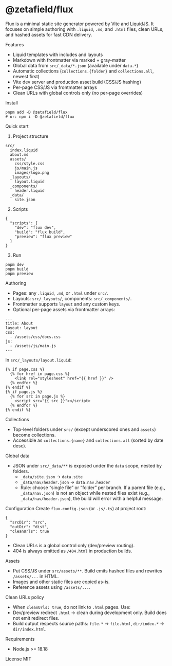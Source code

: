 # @zetafield/flux

Flux is a minimal static site generator powered by Vite and LiquidJS. It focuses on simple authoring with `.liquid`, `.md`, and `.html` files, clean URLs, and hashed assets for fast CDN delivery.

Features

- Liquid templates with includes and layouts
- Markdown with frontmatter via marked + gray-matter
- Global data from `src/_data/*.json` (available under `data.*`)
- Automatic collections (`collections.{folder}` and `collections.all`, newest first)
- Vite dev server and production asset build (CSS/JS hashing)
- Per-page CSS/JS via frontmatter arrays
- Clean URLs with global controls only (no per-page overrides)

Install

```
pnpm add -D @zetafield/flux
# or: npm i -D @zetafield/flux
```

Quick start

1. Project structure

```
src/
  index.liquid
  about.md
  assets/
    css/style.css
    js/main.js
    images/logo.png
  _layouts/
    layout.liquid
  _components/
    header.liquid
  _data/
    site.json
```

2. Scripts

```
{
  "scripts": {
    "dev": "flux dev",
    "build": "flux build",
    "preview": "flux preview"
  }
}
```

3. Run

```
pnpm dev
pnpm build
pnpm preview
```

Authoring

- Pages: any `.liquid`, `.md`, or `.html` under `src/`.
- Layouts: `src/_layouts/`, components: `src/_components/`.
- Frontmatter supports `layout` and any custom keys.
- Optional per-page assets via frontmatter arrays:

```
---
title: About
layout: layout
css:
  - /assets/css/docs.css
js:
  - /assets/js/main.js
---
```

In `src/_layouts/layout.liquid`:

```
{% if page.css %}
  {% for href in page.css %}
    <link rel="stylesheet" href="{{ href }}" />
  {% endfor %}
{% endif %}
{% if page.js %}
  {% for src in page.js %}
    <script src="{{ src }}"></script>
  {% endfor %}
{% endif %}
```

Collections

- Top-level folders under `src/` (except underscored ones and `assets`) become collections.
- Accessible as `collections.{name}` and `collections.all` (sorted by date desc).

Global data

- JSON under `src/_data/**` is exposed under the `data` scope, nested by folders.
  - `_data/site.json` → `data.site`
  - `_data/nav/header.json` → `data.nav.header`
  - Rule: choose “single file” or “folder” per branch. If a parent file (e.g., `_data/nav.json`) is not an object while nested files exist (e.g., `_data/nav/header.json`), the build will error with a helpful message.

Configuration
Create `flux.config.json` (or `.js/.ts`) at project root:

```
{
  "srcDir": "src",
  "outDir": "dist",
  "cleanUrls": true
}
```

- Clean URLs is a global control only (dev/preview routing).
- 404 is always emitted as `/404.html` in production builds.

Assets

- Put CSS/JS under `src/assets/**`. Build emits hashed files and rewrites `/assets/...` in HTML.
- Images and other static files are copied as-is.
- Reference assets using `/assets/...`.

Clean URLs policy

- When `cleanUrls: true`, do not link to `.html` pages. Use:
- Dev/preview redirect `.html` → clean during development only. Build does not emit redirect files.
- Build output respects source paths: `file.*` → `file.html`, `dir/index.*` → `dir/index.html`.

Requirements

- Node.js >= 18.18

License
MIT
